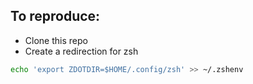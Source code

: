 ## To reproduce:
- Clone this repo
- Create a redirection for zsh

``` zsh
echo 'export ZDOTDIR=$HOME/.config/zsh' >> ~/.zshenv
``` 
